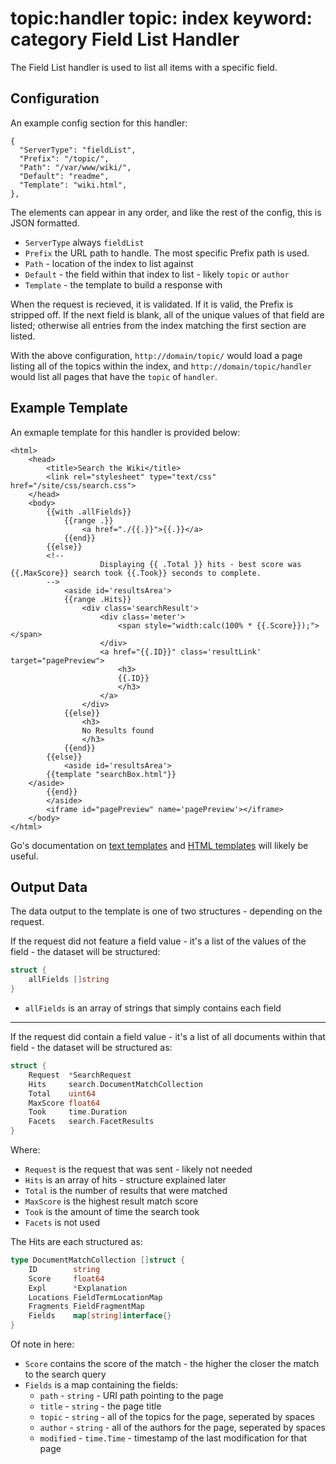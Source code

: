 topic:handler
topic: index
keyword: category
Field List Handler
================
The Field List handler is used to list all items with a specific field.

Configuration
-------------
An example config section for this handler:

```nohighlight
{
  "ServerType": "fieldList",
  "Prefix": "/topic/",
  "Path": "/var/www/wiki/",
  "Default": "readme",
  "Template": "wiki.html",
},
```

The elements can appear in any order, and like the rest of the config, this is JSON formatted.

* `ServerType` always `fieldList`
* `Prefix` the URL path to handle. The most specific Prefix path is used.
* `Path` - location of the index to list against
* `Default` - the field within that index to list - likely `topic` or `author`
* `Template` - the template to build a response with

When the request is recieved, it is validated. If it is valid, the Prefix is stripped off. If the next field is blank, all of the unique values of that field are listed; otherwise all entries from the index matching the first section are listed.

With the above configuration, `http://domain/topic/` would load a page listing all of the topics within the index, and `http://domain/topic/handler` would list all pages that have the `topic` of `handler`.

Example Template
----------------
An exmaple template for this handler is provided below:

```nohighlight
<html>
	<head>
		<title>Search the Wiki</title>
		<link rel="stylesheet" type="text/css" href="/site/css/search.css">
	</head>
	<body>
		{{with .allFields}}
			{{range .}}
				<a href="./{{.}}">{{.}}</a>
			{{end}}
		{{else}}
		<!--
					Displaying {{ .Total }} hits - best score was {{.MaxScore}} search took {{.Took}} seconds to complete.
		-->
			<aside id='resultsArea'>
			{{range .Hits}}
				<div class='searchResult'>
					<div class='meter'>
						<span style="width:calc(100% * {{.Score}});"></span>
					</div>
					<a href="{{.ID}}" class='resultLink' target="pagePreview">
						<h3>
						{{.ID}}
						</h3>
					</a>
				</div>
			{{else}}
				<h3>
				No Results found
				</h3>
			{{end}}
		{{else}}
			<aside id='resultsArea'>
		{{template "searchBox.html"}}
	</aside>
		{{end}}
		</aside>
		<iframe id="pagePreview" name='pagePreview'></iframe>
	</body>
</html>
```

Go's documentation on [text templates](http://golang.org/pkg/text/template/) and [HTML templates](http://golang.org/pkg/html/template/) will likely be useful.

Output Data
-----------

The data output to the template is one of two structures - depending on the request.

If the request did not feature a field value - it's a list of the values of the field - the dataset will be structured:

```go
struct {
	allFields []string
}
```

* `allFields` is an array of strings that simply contains each field

- - - - - - - - - - - - -

If the request did contain a field value - it's a list of all documents within that field - the dataset will be structured as:

```go
struct {
    Request  *SearchRequest
    Hits     search.DocumentMatchCollection
    Total    uint64
    MaxScore float64
    Took     time.Duration
    Facets   search.FacetResults
}
```

Where:

* `Request` is the request that was sent - likely not needed
* `Hits` is an array of hits - structure explained later
* `Total` is the number of results that were matched
* `MaxScore` is the highest result match score
* `Took` is the amount of time the search took
* `Facets` is not used

The Hits are each structured as:

```go
type DocumentMatchCollection []struct {
    ID        string
    Score     float64
    Expl      *Explanation
    Locations FieldTermLocationMap
    Fragments FieldFragmentMap
    Fields    map[string]interface{}
}
```

Of note in here:

* `Score` contains the score of the match - the higher the closer the match to the search query
* `Fields` is a map containing the fields:
	* `path` - `string` - URI path pointing to the page
	* `title` - `string` - the page title
	* `topic` - `string` - all of the topics for the page, seperated by spaces
	* `author` - `string` - all of the authors for the page, seperated by spaces
	* `modified` - `time.Time` - timestamp of the last modification for that page
